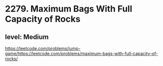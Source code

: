 # 2279. Maximum Bags With Full Capacity of Rocks
## level: Medium

https://leetcode.com/problems/jump-game/https://leetcode.com/problems/maximum-bags-with-full-capacity-of-rocks/
